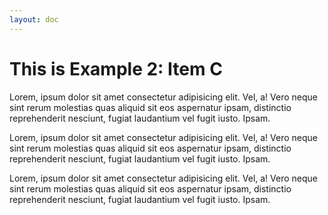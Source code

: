 ```yaml
---
layout: doc
---
```


# This is Example 2: Item C

Lorem, ipsum dolor sit amet consectetur adipisicing elit. Vel, a! Vero neque sint rerum molestias quas aliquid sit eos aspernatur ipsam, distinctio reprehenderit nesciunt, fugiat laudantium vel fugit iusto. Ipsam.

Lorem, ipsum dolor sit amet consectetur adipisicing elit. Vel, a! Vero neque sint rerum molestias quas aliquid sit eos aspernatur ipsam, distinctio reprehenderit nesciunt, fugiat laudantium vel fugit iusto. Ipsam.

Lorem, ipsum dolor sit amet consectetur adipisicing elit. Vel, a! Vero neque sint rerum molestias quas aliquid sit eos aspernatur ipsam, distinctio reprehenderit nesciunt, fugiat laudantium vel fugit iusto. Ipsam.
